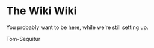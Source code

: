# The Wiki Wiki

You probably want to be [here](https://github.com/zlisters/wiki/wiki/), while we're still setting up.

Tom-Sequitur
